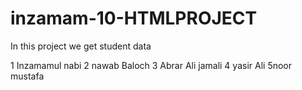 # inzamam-10-HTMLPROJECT
In this project we get student data

1 Inzamamul nabi
2 nawab Baloch
3 Abrar Ali jamali
4 yasir Ali
5noor mustafa
